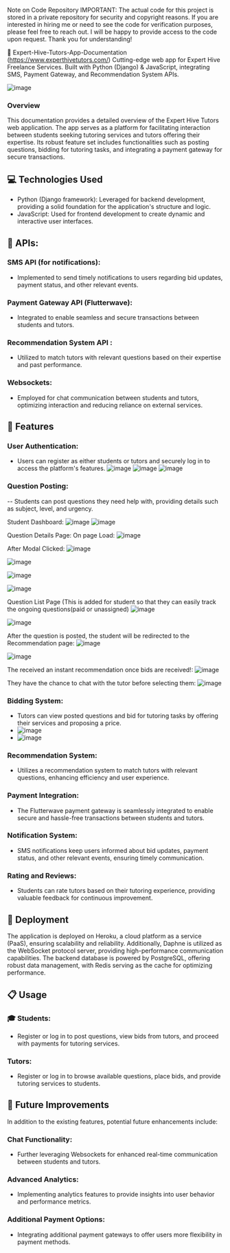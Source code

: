 Note on Code Repository
IMPORTANT: The actual code for this project is stored in a private repository for security and copyright reasons. If you are interested in hiring me or need to see the code for verification purposes, please feel free to reach out. I will be happy to provide access to the code upon request. Thank you for understanding!


🚀 Expert-Hive-Tutors-App-Documentation (https://www.experthivetutors.com/)
Cutting-edge web app for Expert Hive Freelance Services. Built with Python (Django) &amp; JavaScript, integrating SMS, Payment Gateway, and Recommendation System APIs.

![image](https://github.com/user-attachments/assets/cb07f33f-90d3-4075-bbd3-fe43d5fcf22d)

### Overview 

This documentation provides a detailed overview of the Expert Hive Tutors web application. The app serves as a platform for facilitating interaction between students seeking tutoring services and tutors offering their expertise. Its robust feature set includes functionalities such as posting questions, bidding for tutoring tasks, and integrating a payment gateway for secure transactions.

## 💻 Technologies Used

 - Python (Django framework): Leveraged for backend development, providing a solid foundation for the application's structure and logic.
 - JavaScript: Used for frontend development to create dynamic and interactive user interfaces.

## 🔌 APIs:

### SMS API (for notifications):
 - Implemented to send timely notifications to users regarding bid updates, payment status, and other relevant events.
### Payment Gateway API (Flutterwave): 
 - Integrated to enable seamless and secure transactions between students and tutors.
### Recommendation System API : 
 - Utilized to match tutors with relevant questions based on their expertise and past performance.
### Websockets: 
 - Employed for chat communication between students and tutors, optimizing interaction and reducing reliance on external services.

## 🌟 Features
### User Authentication: 

 - Users can register as either students or tutors and securely log in to access the platform's features.
  ![image](https://github.com/user-attachments/assets/a1ca2f26-86b7-4530-9ca6-a82535603982)
![image](https://github.com/user-attachments/assets/e2b07779-2369-42f1-862d-f0d60a6c41c1)
![image](https://github.com/user-attachments/assets/ba1eb129-1610-44d8-b6e1-3277e3df7806)


### Question Posting: 
 -- Students can post questions they need help with, providing details such as subject, level, and urgency.
 
 Student Dashboard:
 ![image](https://github.com/user-attachments/assets/673de0ea-6048-47aa-92ed-9249004f258a)
 ![image](https://github.com/user-attachments/assets/e56a8c2d-dfb4-414a-be17-c741baff1697)


Question Details Page:
On page Load:
![image](https://github.com/user-attachments/assets/971a7f29-3fc9-41e7-82ac-6f3f2c475993)

After Modal Clicked:
![image](https://github.com/user-attachments/assets/314cf66b-0078-42fa-880b-e6406cbcfc01)

![image](https://github.com/user-attachments/assets/1f195b33-1f48-4961-a730-736300d100fc)

![image](https://github.com/user-attachments/assets/5e647616-69d3-4e17-a0cb-767007bb9635)

![image](https://github.com/user-attachments/assets/c1b2dc43-41e2-4c7b-a3aa-f949476e3612)

Question List Page (This is added for student so that they can easily track the ongoing questions(paid or unassigned)
![image](https://github.com/user-attachments/assets/4ca312b0-bfd8-431f-a144-7d73d392517e)

![image](https://github.com/user-attachments/assets/b78092e6-b5c8-4134-be10-8dc09f5733d0)

After the question is posted, the student will be redirected to the Recommendation page:
![image](https://github.com/user-attachments/assets/33e885dd-2e08-40b1-97ed-d56347f9c5e8)

![image](https://github.com/user-attachments/assets/c91167cd-bd56-4d95-acdc-c739aaac0b95)


The received an instant recommendation once bids are received!:
![image](https://github.com/user-attachments/assets/4f38b064-17d8-4a08-b7c5-e21ffb9b215b)

They have the chance to chat with the tutor before selecting them:
![image](https://github.com/user-attachments/assets/8f50811a-e0fd-4e51-837d-08141c7dd09f)



### Bidding System: 
 - Tutors can view posted questions and bid for tutoring tasks by offering their services and proposing a price.
 - ![image](https://github.com/user-attachments/assets/f86cc121-fb51-445b-9529-a4ba271984a1)
 - ![image](https://github.com/user-attachments/assets/c3ad4de3-ceca-4c0a-b4c3-2d2f33992d69)


### Recommendation System: 
 - Utilizes a recommendation system to match tutors with relevant questions, enhancing efficiency and user experience.
### Payment Integration: 
 - The Flutterwave payment gateway is seamlessly integrated to enable secure and hassle-free transactions between students and tutors.
### Notification System: 
 - SMS notifications keep users informed about bid updates, payment status, and other relevant events, ensuring timely communication.

### Rating and Reviews: 
 - Students can rate tutors based on their tutoring experience, providing valuable feedback for continuous improvement.

## 🚀 Deployment
The application is deployed on Heroku, a cloud platform as a service (PaaS), ensuring scalability and reliability. Additionally, Daphne is utilized as the WebSocket protocol server, providing high-performance communication capabilities. The backend database is powered by PostgreSQL, offering robust data management, with Redis serving as the cache for optimizing performance.

## 📋 Usage
### 🎓 Students:
  - Register or log in to post questions, view bids from tutors, and proceed with payments for tutoring services.
    
###  Tutors:
  - Register or log in to browse available questions, place bids, and provide tutoring services to students.

## 🔮 Future Improvements
In addition to the existing features, potential future enhancements include:

### Chat Functionality: 
  - Further leveraging Websockets for enhanced real-time communication between students and tutors.
### Advanced Analytics: 
  - Implementing analytics features to provide insights into user behavior and performance metrics.
### Additional Payment Options: 
  - Integrating additional payment gateways to offer users more flexibility in payment methods.
